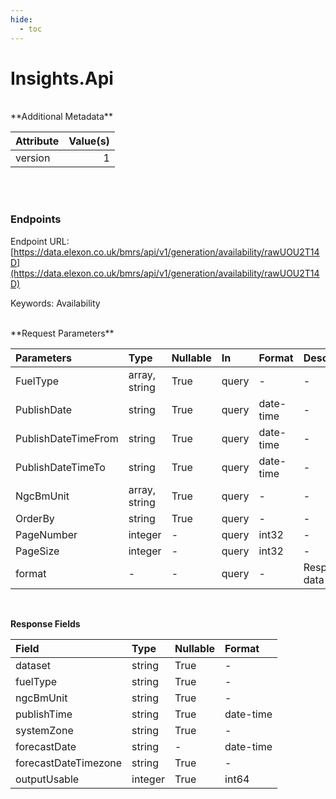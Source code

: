 ```yaml
---
hide:
  - toc
---
```


# Insights.Api



<br>
**Additional Metadata**

| Attribute   |   Value(s) |
|:------------|-----------:|
| version     |          1 |

<br>
<br>

### Endpoints




Endpoint URL: [https://data.elexon.co.uk/bmrs/api/v1/generation/availability/rawUOU2T14D](https://data.elexon.co.uk/bmrs/api/v1/generation/availability/rawUOU2T14D)

Keywords: Availability



<br>
**Request Parameters**

| Parameters          | Type          | Nullable   | In    | Format    | Description          |
|:--------------------|:--------------|:-----------|:------|:----------|:---------------------|
| FuelType            | array, string | True       | query | -         | -                    |
| PublishDate         | string        | True       | query | date-time | -                    |
| PublishDateTimeFrom | string        | True       | query | date-time | -                    |
| PublishDateTimeTo   | string        | True       | query | date-time | -                    |
| NgcBmUnit           | array, string | True       | query | -         | -                    |
| OrderBy             | string        | True       | query | -         | -                    |
| PageNumber          | integer       | -          | query | int32     | -                    |
| PageSize            | integer       | -          | query | int32     | -                    |
| format              | -             | -          | query | -         | Response data format |

<br>

**Response Fields**

| Field                | Type    | Nullable   | Format    |
|:---------------------|:--------|:-----------|:----------|
| dataset              | string  | True       | -         |
| fuelType             | string  | True       | -         |
| ngcBmUnit            | string  | True       | -         |
| publishTime          | string  | True       | date-time |
| systemZone           | string  | True       | -         |
| forecastDate         | string  | -          | date-time |
| forecastDateTimezone | string  | True       | -         |
| outputUsable         | integer | True       | int64     |

<br>
